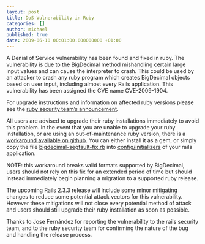 ```yaml
---
layout: post
title: DoS Vulnerability in Ruby
categories: []
author: michael
published: true
date: 2009-06-10 00:01:00.000000000 +01:00
---
```

<p>A Denial of Service vulnerability has been found and fixed in ruby.  The vulnerability is due to the BigDecimal method mishandling certain large input values and can cause the interpreter to crash.  This could be used by an attacker to crash any ruby program which creates BigDecimal objects based on user input, including almost every Rails application. This vulnerability has been assigned the <span class="caps">CVE</span> name <span class="caps">CVE</span>-2009-1904.</p>
<p>For upgrade instructions and information on affected ruby versions please see the <a href="http://www.ruby-lang.org/en/news/2009/06/09/dos-vulnerability-in-bigdecimal/">ruby security team&#8217;s announcement</a>.</p>
<p>All users are advised to upgrade their ruby installations immediately to avoid this problem.  In the event that you are unable to upgrade your ruby installation, or are using an out-of-maintenance ruby version, there is a <a href="http://github.com/NZKoz/bigdecimal-segfault-fix/tree/master">workaround available on github</a>.  You can either install it as a gem, or simply copy the file <a href="http://github.com/NZKoz/bigdecimal-segfault-fix/blob/0aaf499f7b3df630da2e5780512975751d3473fd/lib/bigdecimal-segfault-fix.rb">bigdecimal-segfault-fix.rb</a>  into <ins>config/initializers</ins> of your rails application.</p>
<p><span class="caps">NOTE</span>: this workaround breaks valid formats supported by BigDecimal, users should not rely on this fix for an extended period of time but should instead immediately begin planning a migration to a supported ruby release.</p>
<p>The upcoming Rails 2.3.3 release will include some minor mitigating changes to reduce some potential attack vectors for this vulnerability.  However these mitigations will not close every potential method of attack and users should still upgrade their ruby installation as soon as possible.</p>
<p>Thanks to Jose Fernández for reporting the vulnerability to the rails security team, and to the ruby security team for confirming the nature of the bug and handling the release process.</p>